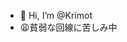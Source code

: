 - 👋 Hi, I’m @Krimot
- 😩貧弱な回線に苦しみ中

<!---
Krimot/Krimot is a ✨ special ✨ repository because its `README.md` (this file) appears on your GitHub profile.
You can click the Preview link to take a look at your changes.
--->
